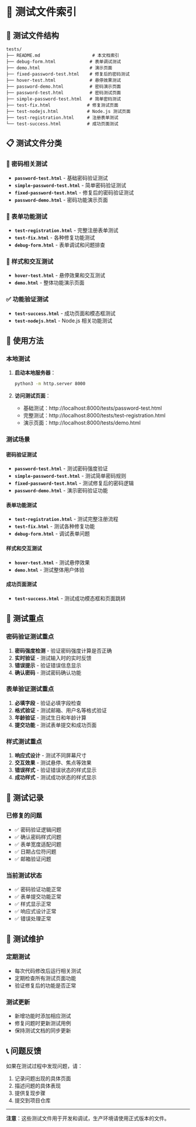 # 🧪 测试文件索引

## 📁 测试文件结构

```
tests/
├── README.md                    # 本文档索引
├── debug-form.html             # 表单调试测试
├── demo.html                   # 演示页面
├── fixed-password-test.html    # 修复后的密码测试
├── hover-test.html             # 悬停效果测试
├── password-demo.html          # 密码演示页面
├── password-test.html          # 密码测试页面
├── simple-password-test.html   # 简单密码测试
├── test-fix.html              # 修复测试页面
├── test-nodejs.html           # Node.js 测试页面
├── test-registration.html     # 注册表单测试
└── test-success.html          # 成功页面测试
```

## 📋 测试文件分类

### 🔧 密码相关测试
- **`password-test.html`** - 基础密码验证测试
- **`simple-password-test.html`** - 简单密码验证测试
- **`fixed-password-test.html`** - 修复后的密码验证测试
- **`password-demo.html`** - 密码功能演示页面

### 🎯 表单功能测试
- **`test-registration.html`** - 完整注册表单测试
- **`test-fix.html`** - 各种修复功能测试
- **`debug-form.html`** - 表单调试和问题排查

### 🎨 样式和交互测试
- **`hover-test.html`** - 悬停效果和交互测试
- **`demo.html`** - 整体功能演示页面

### ✅ 功能验证测试
- **`test-success.html`** - 成功页面和模态框测试
- **`test-nodejs.html`** - Node.js 相关功能测试

## 🚀 使用方法

### 本地测试
1. **启动本地服务器**：
   ```bash
   python3 -m http.server 8000
   ```

2. **访问测试页面**：
   - 基础测试：http://localhost:8000/tests/password-test.html
   - 完整测试：http://localhost:8000/tests/test-registration.html
   - 演示页面：http://localhost:8000/tests/demo.html

### 测试场景

#### 密码验证测试
- **`password-test.html`** - 测试密码强度验证
- **`simple-password-test.html`** - 测试简单密码规则
- **`fixed-password-test.html`** - 测试修复后的密码逻辑
- **`password-demo.html`** - 演示密码验证功能

#### 表单功能测试
- **`test-registration.html`** - 测试完整注册流程
- **`test-fix.html`** - 测试各种修复功能
- **`debug-form.html`** - 调试表单问题

#### 样式和交互测试
- **`hover-test.html`** - 测试悬停效果
- **`demo.html`** - 测试整体用户体验

#### 成功页面测试
- **`test-success.html`** - 测试成功模态框和页面跳转

## 🎯 测试重点

### 密码验证测试重点
1. **密码强度检测** - 验证密码强度计算是否正确
2. **实时验证** - 测试输入时的实时反馈
3. **错误提示** - 验证错误信息显示
4. **确认密码** - 测试密码确认功能

### 表单验证测试重点
1. **必填字段** - 验证必填字段检查
2. **格式验证** - 测试邮箱、用户名等格式验证
3. **年龄验证** - 测试生日和年龄计算
4. **提交功能** - 测试表单提交和成功页面

### 样式测试重点
1. **响应式设计** - 测试不同屏幕尺寸
2. **交互效果** - 测试悬停、焦点等效果
3. **错误样式** - 验证错误状态的样式显示
4. **成功样式** - 测试成功状态的样式显示

## 📝 测试记录

### 已修复的问题
- ✅ 密码验证逻辑问题
- ✅ 确认密码样式问题
- ✅ 表单宽度适配问题
- ✅ 日期占位符问题
- ✅ 邮箱验证问题

### 当前测试状态
- ✅ 密码验证功能正常
- ✅ 表单提交功能正常
- ✅ 样式显示正常
- ✅ 响应式设计正常
- ✅ 错误处理正常

## 🔄 测试维护

### 定期测试
- 每次代码修改后运行相关测试
- 定期检查所有测试页面功能
- 验证修复后的功能是否正常

### 测试更新
- 新增功能时添加相应测试
- 修复问题时更新测试用例
- 保持测试文档的同步更新

## 📞 问题反馈

如果在测试过程中发现问题，请：
1. 记录问题出现的具体页面
2. 描述问题的具体表现
3. 提供复现步骤
4. 提交到项目仓库

---

**注意**：这些测试文件用于开发和调试，生产环境请使用正式版本的文件。
